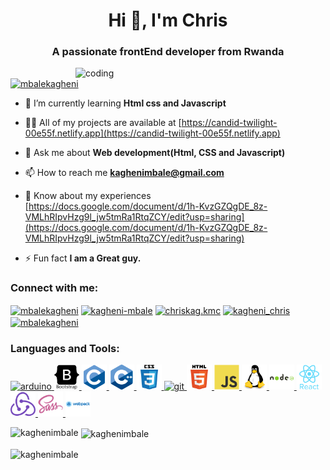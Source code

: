 <h1 align="center">Hi 👋, I'm Chris</h1>
<h3 align="center">A passionate frontEnd developer from Rwanda</h3>
<img align="right" alt="coding" width="400" src="https://globaleducation.s3.ap-south-1.amazonaws.com/globaledu/gif/front-end-development.gif">

<p align="left"> <a href="https://twitter.com/mbalekagheni" target="blank"><img src="https://img.shields.io/twitter/follow/mbalekagheni?logo=twitter&style=for-the-badge" alt="mbalekagheni" /></a> </p>

- 🌱 I’m currently learning **Html css and Javascript**

- 👨‍💻 All of my projects are available at [https://candid-twilight-00e55f.netlify.app](https://candid-twilight-00e55f.netlify.app)

- 💬 Ask me about **Web development(Html, CSS and Javascript)**

- 📫 How to reach me **kaghenimbale@gmail.com**

- 📄 Know about my experiences [https://docs.google.com/document/d/1h-KvzGZQgDE_8z-VMLhRIpvHzg9l_jw5tmRa1RtqZCY/edit?usp=sharing](https://docs.google.com/document/d/1h-KvzGZQgDE_8z-VMLhRIpvHzg9l_jw5tmRa1RtqZCY/edit?usp=sharing)

- ⚡ Fun fact **I am a Great guy.**

<h3 align="left">Connect with me:</h3>
<p align="left">
<a href="https://twitter.com/mbalekagheni" target="blank"><img align="center" src="https://raw.githubusercontent.com/rahuldkjain/github-profile-readme-generator/master/src/images/icons/Social/twitter.svg" alt="mbalekagheni" height="30" width="40" /></a>
<a href="https://linkedin.com/in/kagheni-mbale" target="blank"><img align="center" src="https://raw.githubusercontent.com/rahuldkjain/github-profile-readme-generator/master/src/images/icons/Social/linked-in-alt.svg" alt="kagheni-mbale" height="30" width="40" /></a>
<a href="https://fb.com/chriskag.kmc" target="blank"><img align="center" src="https://raw.githubusercontent.com/rahuldkjain/github-profile-readme-generator/master/src/images/icons/Social/facebook.svg" alt="chriskag.kmc" height="30" width="40" /></a>
<a href="https://instagram.com/kagheni_chris" target="blank"><img align="center" src="https://raw.githubusercontent.com/rahuldkjain/github-profile-readme-generator/master/src/images/icons/Social/instagram.svg" alt="kagheni_chris" height="30" width="40" /></a>
<a href="https://www.behance.net/mbalekagheni" target="blank"><img align="center" src="https://raw.githubusercontent.com/rahuldkjain/github-profile-readme-generator/master/src/images/icons/Social/behance.svg" alt="mbalekagheni" height="30" width="40" /></a>
</p>

<h3 align="left">Languages and Tools:</h3>
<p align="left"> <a href="https://www.arduino.cc/" target="_blank" rel="noreferrer"> <img src="https://cdn.worldvectorlogo.com/logos/arduino-1.svg" alt="arduino" width="40" height="40"/> </a> <a href="https://getbootstrap.com" target="_blank" rel="noreferrer"> <img src="https://raw.githubusercontent.com/devicons/devicon/master/icons/bootstrap/bootstrap-plain-wordmark.svg" alt="bootstrap" width="40" height="40"/> </a> <a href="https://www.cprogramming.com/" target="_blank" rel="noreferrer"> <img src="https://raw.githubusercontent.com/devicons/devicon/master/icons/c/c-original.svg" alt="c" width="40" height="40"/> </a> <a href="https://www.w3schools.com/cpp/" target="_blank" rel="noreferrer"> <img src="https://raw.githubusercontent.com/devicons/devicon/master/icons/cplusplus/cplusplus-original.svg" alt="cplusplus" width="40" height="40"/> </a> <a href="https://www.w3schools.com/css/" target="_blank" rel="noreferrer"> <img src="https://raw.githubusercontent.com/devicons/devicon/master/icons/css3/css3-original-wordmark.svg" alt="css3" width="40" height="40"/> </a> <a href="https://git-scm.com/" target="_blank" rel="noreferrer"> <img src="https://www.vectorlogo.zone/logos/git-scm/git-scm-icon.svg" alt="git" width="40" height="40"/> </a> <a href="https://www.w3.org/html/" target="_blank" rel="noreferrer"> <img src="https://raw.githubusercontent.com/devicons/devicon/master/icons/html5/html5-original-wordmark.svg" alt="html5" width="40" height="40"/> </a> <a href="https://developer.mozilla.org/en-US/docs/Web/JavaScript" target="_blank" rel="noreferrer"> <img src="https://raw.githubusercontent.com/devicons/devicon/master/icons/javascript/javascript-original.svg" alt="javascript" width="40" height="40"/> </a> <a href="https://www.linux.org/" target="_blank" rel="noreferrer"> <img src="https://raw.githubusercontent.com/devicons/devicon/master/icons/linux/linux-original.svg" alt="linux" width="40" height="40"/> </a> <a href="https://nodejs.org" target="_blank" rel="noreferrer"> <img src="https://raw.githubusercontent.com/devicons/devicon/master/icons/nodejs/nodejs-original-wordmark.svg" alt="nodejs" width="40" height="40"/> </a> <a href="https://reactjs.org/" target="_blank" rel="noreferrer"> <img src="https://raw.githubusercontent.com/devicons/devicon/master/icons/react/react-original-wordmark.svg" alt="react" width="40" height="40"/> </a> <a href="https://redux.js.org" target="_blank" rel="noreferrer"> <img src="https://raw.githubusercontent.com/devicons/devicon/master/icons/redux/redux-original.svg" alt="redux" width="40" height="40"/> </a> <a href="https://sass-lang.com" target="_blank" rel="noreferrer"> <img src="https://raw.githubusercontent.com/devicons/devicon/master/icons/sass/sass-original.svg" alt="sass" width="40" height="40"/> </a> <a href="https://webpack.js.org" target="_blank" rel="noreferrer"> <img src="https://raw.githubusercontent.com/devicons/devicon/d00d0969292a6569d45b06d3f350f463a0107b0d/icons/webpack/webpack-original-wordmark.svg" alt="webpack" width="40" height="40"/> </a> </p>

<p><img align="left" src="https://github-readme-stats.vercel.app/api/top-langs?username=kaghenimbale&show_icons=true&locale=en&layout=compact" alt="kaghenimbale" /></p>

<p>&nbsp;<img align="center" src="https://github-readme-stats.vercel.app/api?username=kaghenimbale&show_icons=true&locale=en" alt="kaghenimbale" /></p>

<p><img align="center" src="https://github-readme-streak-stats.herokuapp.com/?user=kaghenimbale&" alt="kaghenimbale" /></p>
